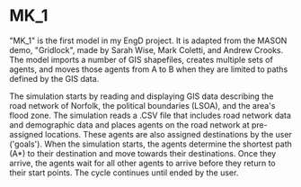 # MK_1

"MK_1" is the first model in my EngD project. It is adapted from the MASON demo, "Gridlock", made by Sarah Wise, Mark Coletti, and Andrew Crooks. The model imports a number of GIS shapefiles, creates multiple sets of agents, and moves those agents from A to B when they are limited to paths defined by the GIS data.

The simulation starts by reading and displaying GIS data describing the road network of Norfolk, the political boundaries (LSOA), and the area's flood zone. The simulation reads a .CSV file that includes road network data and demographic data and places agents on the road network at pre-assigned locations. These agents are also assigned destinations by the user ('goals'). When the simulation starts, the agents determine the shortest path (A*) to their destination and move towards their destinations. Once they arrive, the agents wait for all other agents to arrive before they return to their start points. The cycle continues until ended by the user.
